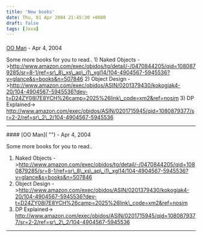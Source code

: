 ```yaml
---
title: 'New books'
date: Thu, 01 Apr 2004 21:45:30 +0000
draft: false
tags: [Java]
---
```



#### 
[OO Man]( "") - <time datetime="2004-04-01 23:17:54">Apr 4, 2004</time>

Some more books for you to read.. 1) Naked Objects ->http://www.amazon.com/exec/obidos/tg/detail/-/0470844205/qid=1080879285/sr=8-1/ref=sr\_8\_xs\_ap\_i1\_xgl14/104-4904567-5945536?v=glance&s=books&n=507846 2) Object Design ->http://www.amazon.com/exec/obidos/ASIN/0201379430/kokogiak4-20/104-4904567-5945536?dev-t=D24ZY08I7E8YCH%26camp=2025%26link\_code=xm2&ref=nosim 3) DP Explained-> http://www.amazon.com/exec/obidos/ASIN/0201715945/qid=1080879377/sr=2-2/ref=sr\_2\_2/104-4904567-5945536
<hr />
#### 
[OO Man]( "") - <time datetime="2004-04-01 23:18:29">Apr 4, 2004</time>

Some more books for you to read..  
1) Naked Objects ->http://www.amazon.com/exec/obidos/tg/detail/-/0470844205/qid=1080879285/sr=8-1/ref=sr\_8\_xs\_ap\_i1\_xgl14/104-4904567-5945536?v=glance&s=books&n=507846  
2) Object Design ->http://www.amazon.com/exec/obidos/ASIN/0201379430/kokogiak4-20/104-4904567-5945536?dev-t=D24ZY08I7E8YCH%26camp=2025%26link\_code=xm2&ref=nosim  
3) DP Explained-> http://www.amazon.com/exec/obidos/ASIN/0201715945/qid=1080879377/sr=2-2/ref=sr\_2\_2/104-4904567-5945536
<hr />
